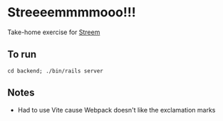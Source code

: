 # Streeeemmmmooo!!!

Take-home exercise for [Streem](https://www.streem.com.au/)

## To run

`cd backend; ./bin/rails server`

## Notes

* Had to use Vite cause Webpack doesn't like the exclamation marks